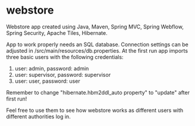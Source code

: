 # webstore
Webstore app created using Java, Maven, Spring MVC, Spring Webflow, Spring Security, Apache Tiles, Hibernate.

App to work properly needs an SQL database. Connection settings can be adjusted in /src/main/resources/db.properties. 
At the first run app imports three basic users with the following credentials:
  1. user: admin, password: admin
  2. user: supervisor, password: supervisor
  3. user: user, password: user
  
Remember to change "hibernate.hbm2ddl_auto property" to "update" after first run!
  
Feel free to use them to see how webstore works as different users with different authorities log in.
